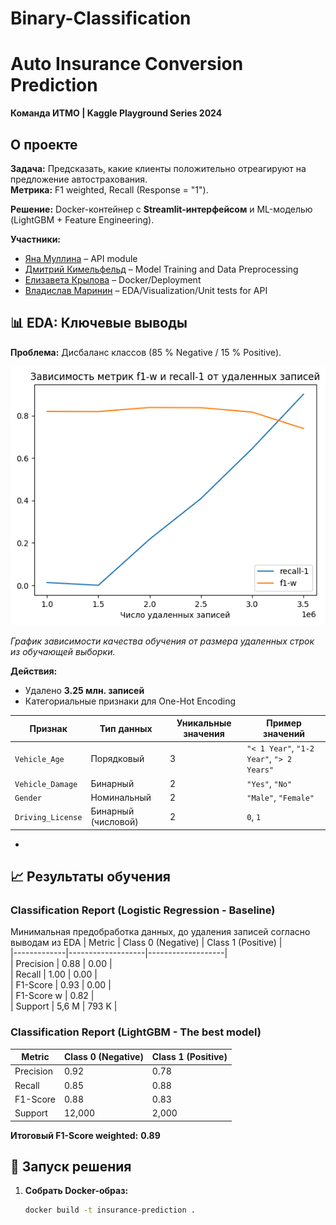 # Binary-Classification

# Auto Insurance Conversion Prediction  
**Команда ИТМО | Kaggle Playground Series 2024**  

## О проекте  
**Задача:** Предсказать, какие клиенты положительно отреагируют на предложение автострахования.  
**Метрика:**  F1 weighted, Recall (Response = "1").  

**Решение:** Docker-контейнер с **Streamlit-интерфейсом** и ML-моделью (LightGBM + Feature Engineering).  

**Участники:**  
- [Яна Муллина](https://github.com/yanamull) – API module
- [Дмитрий Кимельфельд](https://github.com/ku9efeld) – Model Training  and Data Preprocessing  
- [Елизавета Крылова](https://github.com/ElizavetaWow) – Docker/Deployment  
- [Владислав Маринин](https://github.com/Vladislav-maker) – EDA/Visualization/Unit tests for API

## 📊 EDA: Ключевые выводы  
**Проблема:** Дисбаланс классов (85 % Negative / 15 % Positive).  

![Lines](./images/Graph_1.png)  

*График зависимости качества обучения от размера удаленных строк из обучающей выборки.*  

**Действия:**  
- Удалено **3.25 млн. записей**
- Категориальные признаки для One-Hot Encoding

| Признак               | Тип данных          | Уникальные значения               | Пример значений                  |
|-----------------------|---------------------|-----------------------------------|----------------------------------|
| `Vehicle_Age`         | Порядковый          | 3                                 | `"< 1 Year"`, `"1-2 Year"`, `"> 2 Years"` |
| `Vehicle_Damage`      | Бинарный           | 2                                 | `"Yes"`, `"No"`                  |
| `Gender`              | Номинальный        | 2                                 | `"Male"`, `"Female"`             |
| `Driving_License`     | Бинарный (числовой) | 2                                 | `0`, `1`                        |    
- 

## 📈 Результаты обучения

### Classification Report (Logistic Regression - Baseline) 
Минимальная предобработка данных, до удаления записей согласно выводам из EDA
| Metric      | Class 0 (Negative) | Class 1 (Positive) |  
|-------------|-------------------|-------------------|  
| Precision   | 0.88              | 0.00              |  
| Recall      | 1.00              | 0.00              |  
| F1-Score    | 0.93              | 0.00              |  
| F1-Score w  |                  0.82                 |  
| Support     |    5,6 M            |    793   K      |  

### Classification Report (LightGBM - The best model)  

| Metric      | Class 0 (Negative) | Class 1 (Positive) |  
|-------------|-------------------|-------------------|  
| Precision   | 0.92              | 0.78              |  
| Recall      | 0.85              | 0.88              |  
| F1-Score    | 0.88              | 0.83              |  
| Support     | 12,000            | 2,000             |  

**Итоговый F1-Score weighted:** **0.89** 

## 🚀 Запуск решения  
1. **Собрать Docker-образ:**  
   ```bash  
   docker build -t insurance-prediction .  
